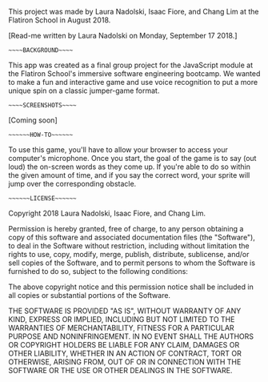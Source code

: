 This project was made by Laura Nadolski, Isaac Fiore, and Chang Lim at the Flatiron School in August 2018.

[Read-me written by Laura Nadolski on Monday, September 17 2018.]

~~~~~~~~~~~~~~~~~~
~~~~BACKGROUND~~~~
~~~~~~~~~~~~~~~~~~

This app was created as a final group project for the JavaScript module at the Flatiron School's immersive software engineering bootcamp. We wanted to make a fun and interactive game and use voice recognition to put a more unique spin on a classic jumper-game format.

~~~~~~~~~~~~~~~~~~~
~~~~SCREENSHOTS~~~~
~~~~~~~~~~~~~~~~~~~

[Coming soon]

~~~~~~~~~~~~~~~~~~
~~~~~~HOW-TO~~~~~~
~~~~~~~~~~~~~~~~~~

To use this game, you'll have to allow your browser to access your computer's microphone. Once you start, the goal of the game is to say (out loud) the on-screen words as they come up. If you're able to do so within the given amount of time, and if you say the correct word, your sprite will jump over the corresponding obstacle.

~~~~~~~~~~~~~~~~~~~
~~~~~~LICENSE~~~~~~
~~~~~~~~~~~~~~~~~~~

Copyright 2018 Laura Nadolski, Isaac Fiore, and Chang Lim.

Permission is hereby granted, free of charge, to any person obtaining a copy of this software and associated documentation files (the "Software"), to deal in the Software without restriction, including without limitation the rights to use, copy, modify, merge, publish, distribute, sublicense, and/or sell copies of the Software, and to permit persons to whom the Software is furnished to do so, subject to the following conditions:

The above copyright notice and this permission notice shall be included in all copies or substantial portions of the Software.

THE SOFTWARE IS PROVIDED "AS IS", WITHOUT WARRANTY OF ANY KIND, EXPRESS OR IMPLIED, INCLUDING BUT NOT LIMITED TO THE WARRANTIES OF MERCHANTABILITY, FITNESS FOR A PARTICULAR PURPOSE AND NONINFRINGEMENT. IN NO EVENT SHALL THE AUTHORS OR COPYRIGHT HOLDERS BE LIABLE FOR ANY CLAIM, DAMAGES OR OTHER LIABILITY, WHETHER IN AN ACTION OF CONTRACT, TORT OR OTHERWISE, ARISING FROM, OUT OF OR IN CONNECTION WITH THE SOFTWARE OR THE USE OR OTHER DEALINGS IN THE SOFTWARE.
